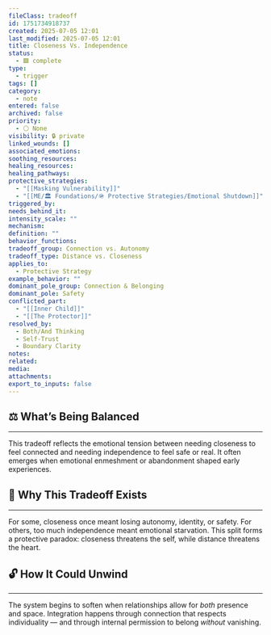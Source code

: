 ```yaml
---
fileClass: tradeoff
id: 1751734918737
created: 2025-07-05 12:01
last_modified: 2025-07-05 12:01
title: Closeness Vs. Independence
status:
  - 🟩 complete
type:
  - trigger
tags: []
category:
  - note
entered: false
archived: false
priority:
  - ⚪ None
visibility: 🔒 private
linked_wounds: []
associated_emotions: 
soothing_resources: 
healing_resources: 
healing_pathways: 
protective_strategies:
  - "[[Masking Vulnerability]]"
  - "[[ME/🏛️ Foundations/🪖 Protective Strategies/Emotional Shutdown]]"
triggered_by: 
needs_behind_it: 
intensity_scale: ""
mechanism: 
definition: ""
behavior_functions: 
tradeoff_group: Connection vs. Autonomy
tradeoff_type: Distance vs. Closeness
applies_to:
  - Protective Strategy
example_behavior: ""
dominant_pole_group: Connection & Belonging
dominant_pole: Safety
conflicted_part:
  - "[[Inner Child]]"
  - "[[The Protector]]"
resolved_by:
  - Both/And Thinking
  - Self-Trust
  - Boundary Clarity
notes: 
related: 
media: 
attachments: 
export_to_inputs: false
---
```


## ⚖️ What’s Being Balanced
---
This tradeoff reflects the emotional tension between needing closeness to feel connected and needing independence to feel safe or real. It often emerges when emotional enmeshment or abandonment shaped early experiences.

## 🤔 Why This Tradeoff Exists
---
For some, closeness once meant losing autonomy, identity, or safety. For others, too much independence meant emotional starvation. This split forms a protective paradox: closeness threatens the self, while distance threatens the heart.

## 🔓 How It Could Unwind
---
The system begins to soften when relationships allow for *both* presence and space. Integration happens through connection that respects individuality — and through internal permission to belong *without* vanishing.
